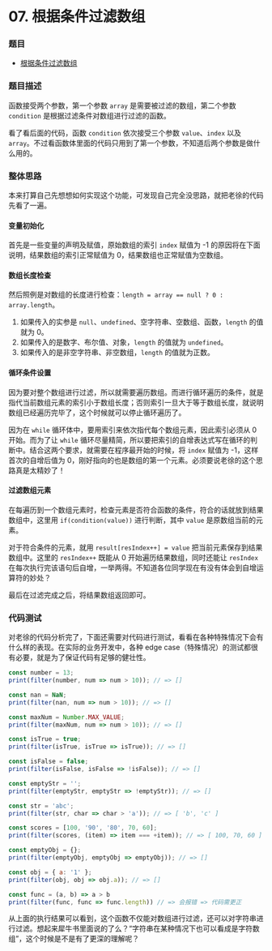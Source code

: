 # 07. 根据条件过滤数组

### 题目

- [根据条件过滤数组](https://mp.weixin.qq.com/s/h9gi9X211SEpWUsKW1pQqA)

### 题目描述

函数接受两个参数，第一个参数 `array` 是需要被过滤的数组，第二个参数 `condition` 是根据过滤条件对数组进行过滤的函数。

看了看后面的代码，函数 `condition` 依次接受三个参数 `value`、`index` 以及 `array`。不过看函数体里面的代码只用到了第一个参数，不知道后两个参数是做什么用的。

### 整体思路

本来打算自己先想想如何实现这个功能，可发现自己完全没思路，就把老徐的代码先看了一遍。

#### 变量初始化

首先是一些变量的声明及赋值，原始数组的索引 `index` 赋值为 -1 的原因将在下面说明，结果数组的索引正常赋值为 0，结果数组也正常赋值为空数组。

#### 数组长度检查

然后照例是对数组的长度进行检查：`length = array == null ? 0 : array.length`。

1. 如果传入的实参是 `null`、`undefined`、空字符串、空数组、函数，`length` 的值就为 0。
2. 如果传入的是数字、布尔值、对象，`length` 的值就为 `undefined`。
3. 如果传入的是非空字符串、非空数组，`length` 的值就为正数。

#### 循环条件设置

因为要对整个数组进行过滤，所以就需要遍历数组。而进行循环遍历的条件，就是指代当前数组元素的索引小于数组长度；否则索引一旦大于等于数组长度，就说明数组已经遍历完毕了，这个时候就可以停止循环遍历了。

因为在 `while` 循环体中，要用索引来依次指代每个数组元素，因此索引必须从 0 开始。而为了让 `while` 循环尽量精简，所以要把索引的自增表达式写在循环的判断中。结合这两个要求，就需要在程序最开始的时候，将 `index` 赋值为 -1，这样首次的自增后值为 0，刚好指向的也是数组的第一个元素。必须要说老徐的这个思路真是太精妙了！

#### 过滤数组元素

在每遍历到一个数组元素时，检查元素是否符合函数的条件，符合的话就放到结果数组中，这里用 `if(condition(value))` 进行判断，其中 `value` 是原数组当前的元素。

对于符合条件的元素，就用 `result[resIndex++] = value` 把当前元素保存到结果数组中。这里的 `resIndex++` 既能从 0 开始遍历结果数组，同时还能让 `resIndex` 在每次执行完该语句后自增，一举两得。不知道各位同学现在有没有体会到自增运算符的妙处？

最后在过滤完成之后，将结果数组返回即可。

### 代码测试

对老徐的代码分析完了，下面还需要对代码进行测试，看看在各种特殊情况下会有什么样的表现。在实际的业务开发中，各种 edge case（特殊情况）的测试都很有必要，就是为了保证代码有足够的健壮性。

```javascript
const number = 13;
print(filter(number, num => num > 10)); // => []

const nan = NaN;
print(filter(nan, num => num > 10)); // => []

const maxNum = Number.MAX_VALUE;
print(filter(maxNum, num => num > 10)); // => []

const isTrue = true;
print(filter(isTrue, isTrue => isTrue)); // => []

const isFalse = false;
print(filter(isFalse, isFalse => !isFalse)); // => []

const emptyStr = '';
print(filter(emptyStr, emptyStr => !emptyStr)); // => []

const str = 'abc';
print(filter(str, char => char > 'a')); // => [ 'b', 'c' ]

const scores = [100, '90', '80', 70, 60];
print(filter(scores, (item) => item === +item)); // => [ 100, 70, 60 ]

const emptyObj = {};
print(filter(emptyObj, emptyObj => emptyObj)); // => []

const obj = { a: '1' };
print(filter(obj, obj => obj.a)); // => []

const func = (a, b) => a > b
print(filter(func, func => func.length)) // => 会报错 => 代码需更正
```

从上面的执行结果可以看到，这个函数不仅能对数组进行过滤，还可以对字符串进行过滤。想起来犀牛书里面说的了么？“字符串在某种情况下也可以看成是字符数组”，这个时候是不是有了更深的理解呢？
